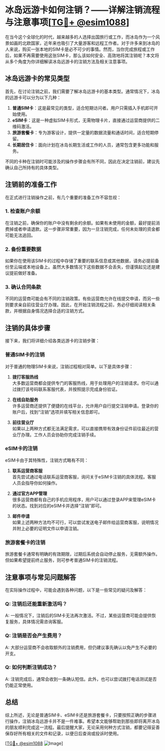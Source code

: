 # 冰岛远游卡如何注销？——详解注销流程与注意事项[[TG💪+ @esim1088](https://t.me/s/esim1088)]

在当今这个全球化的时代，越来越多的人选择出国旅行或工作，而冰岛作为一个风景如画的北欧国家，近年来也吸引了大量游客和远程工作者。对于许多来到冰岛的人来说，购买一张本地的SIM卡是必不可少的事情。然而，当你完成旅程或工作后，如果不再需要使用这张SIM卡，那么该如何安全、高效地将其注销呢？本文将从多个角度为你详细解读冰岛远游卡的注销方法及相关注意事项。

## 冰岛远游卡的常见类型

首先，在讨论注销之前，我们需要了解冰岛远游卡的基本类型。通常情况下，冰岛的远游卡可以分为以下几种：

1. **普通SIM卡**：这是最常见的类型，适合短期访问者。用户只需插入手机即可开始使用。
2. **eSIM卡**：这是一种虚拟SIM卡形式，无需物理卡片，直接通过运营商提供的二维码激活。
3. **旅游套餐卡**：专为游客设计，提供一定量的数据流量和通话时间，适合短期停留。
4. **长期居住卡**：面向计划在冰岛长期生活或工作的人员，通常包含更多功能和服务。

不同的卡种在注销时可能涉及的操作步骤会有所不同，因此在决定注销前，建议先确认自己所持有的具体类型。

## 注销前的准备工作

在正式进行注销操作之前，有几个重要的准备工作不容忽视：

### 1. **检查账户余额**
   在注销之前，确保你的账户中没有剩余的余额。如果有未使用的金额，最好提前消费掉或者申请退款。这一步骤非常重要，因为一旦注销完成，任何未处理的资金都可能无法追回。

### 2. **备份重要数据**
   如果你在使用该SIM卡的过程中存储了重要的联系信息或其他数据，请务必提前备份至云端或本地设备上。虽然大多数情况下这些数据不会丢失，但谨慎起见还是建议提前做好准备。

### 3. **确认合同条款**
   不同的运营商可能会有不同的注销政策。有些运营商允许在线提交申请，而另一些则要求亲自前往营业厅办理。因此，在开始注销流程之前，务必仔细阅读相关条款，并根据自身情况选择合适的注销方式。

## 注销的具体步骤

接下来，我们将详细介绍各类远游卡的注销步骤：

### 普通SIM卡的注销

对于普通的物理SIM卡来说，注销过程相对简单。以下是具体步骤：

1. **拨打客服热线**  
   大多数运营商都会提供专门的客服热线，用于处理用户的注销请求。你可以通过拨打该号码联系客服代表，并按照提示完成身份验证。

2. **在线自助服务**  
   许多运营商还提供了便捷的在线平台，允许用户自行提交注销申请。登录你的账户后，找到“注销”选项并填写相关信息即可。

3. **前往营业厅**  
   如果以上两种方式都无法满足需求，可以直接携带有效身份证件前往最近的营业厅办理。工作人员会协助你完成注销手续。

### eSIM卡的注销

eSIM卡由于其特殊性，注销方式略有不同：

1. **联系运营商客服**  
   首先尝试通过电话联系运营商客服，询问关于eSIM卡注销的具体流程。客服人员会指导你如何操作。

2. **通过官方APP管理**  
   很多运营商都有自己的手机应用程序，用户可以通过登录APP来管理eSIM卡的状态。找到对应的eSIM卡并选择“注销”即可。

3. **邮件申请**  
   如果上述两种方法均不可行，可以尝试发送电子邮件给运营商客服，说明情况并附上必要的证明文件以申请注销。

### 旅游套餐卡的注销

旅游套餐卡通常有明确的有效期限，过期后系统会自动停止服务，无需额外操作。但如果希望提前终止服务，则可参考普通SIM卡的注销流程。

## 注意事项与常见问题解答

在实际操作过程中，可能会遇到各种问题，以下是一些常见的疑问及解答：

### Q: 注销后还能重新激活吗？
A: 一般情况下，注销后的SIM卡无法再次激活。不过，某些运营商可能会提供恢复服务，具体情况需咨询客服。

### Q: 注销是否会产生费用？
A: 大部分运营商不会收取额外的注销费用，但仍建议事先确认以免产生不必要的开支。

### Q: 如何判断注销成功？
A: 注销完成后，通常会收到一条确认短信。此外，也可以尝试拨打电话测试是否仍能正常使用。

## 总结

综上所述，无论是普通SIM卡、eSIM卡还是旅游套餐卡，只要按照正确的步骤进行操作，注销冰岛远游卡并不是一件难事。希望本文能够帮助到那些即将离开冰岛的朋友顺利完成这一流程。最后提醒大家，无论采用何种方式注销，都要记得妥善保存好所有相关的文件和记录，以便日后查询或投诉时使用。

[[TG💪+ @esim1088](https://t.me/s/esim1088) ![Image](https://i.postimg.cc/4NQfJmqS/Snipaste-2025-05-13-00-14-12.png)]